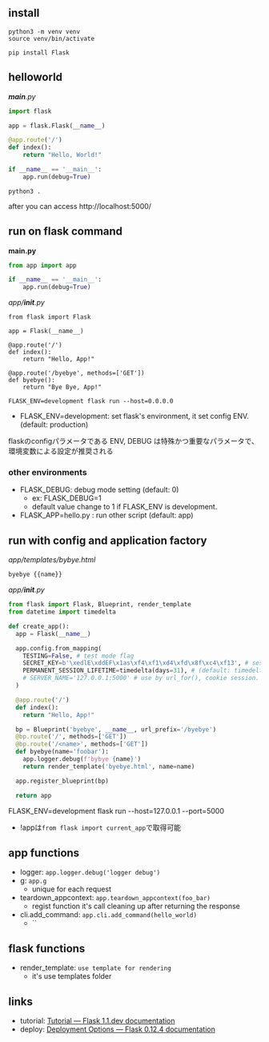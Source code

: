 install
-------

```
python3 -m venv venv
source venv/bin/activate

pip install Flask
```

helloworld
----------

*__main__.py*

```python
import flask

app = flask.Flask(__name__)

@app.route('/')
def index():
    return "Hello, World!"

if __name__ == '__main__':
    app.run(debug=True)
```

`python3 .`

after you can access http://localhost:5000/

run on flask command
--------------------

**__main__.py**

```python
from app import app

if __name__ == '__main__':
    app.run(debug=True)
```

*app/__init__.py*

```
from flask import Flask

app = Flask(__name__)

@app.route('/')
def index():
    return "Hello, App!"

@app.route('/byebye', methods=['GET'])
def byebye():
    return "Bye Bye, App!"
```

`FLASK_ENV=development flask run --host=0.0.0.0`

- FLASK_ENV=development: set flask's environment, it set config ENV.(default: production)

flaskのconfigパラメータである ENV, DEBUG は特殊かつ重要なパラメータで、環境変数による設定が推奨される

### other environments

- FLASK_DEBUG: debug mode setting (default: 0)
  - ex: FLASK_DEBUG=1
  - default value change to 1 if FLASK_ENV is development.
- FLASK_APP=hello.py : run other script (default: app)


run with config and application factory
---------------------------------------

*app/templates/bybye.html*

```html
byebye {{name}}
```

*app/__init__.py*

```py
from flask import Flask, Blueprint, render_template
from datetime import timedelta

def create_app():
  app = Flask(__name__)

  app.config.from_mapping(
    TESTING=False, # test mode flag
    SECRET_KEY=b'\xedlE\xddEF\x1as\xf4\xf1\xd4\xfd\x8f\xc4\xf13', # session cookie's key. (ex: `python -c 'import os; print(os.urandom(16))'`)
    PERMANENT_SESSION_LIFETIME=timedelta(days=31), # (default: timedelta(days=31))
    # SERVER_NAME='127.0.0.1:5000' # use by url_for(), cookie session. 設定する場合は起動時のhost、portと同一にする必要あり
  )

  @app.route('/')
  def index():
    return "Hello, App!"

  bp = Blueprint('byebye', __name__, url_prefix='/byebye')
  @bp.route('/', methods=['GET'])
  @bp.route('/<name>', methods=['GET'])
  def byebye(name='foobar'):
    app.logger.debug(f'bybye {name}')
    return render_template('byebye.html', name=name)

  app.register_blueprint(bp)

  return app
```

FLASK_ENV=development flask run --host=127.0.0.1 --port=5000

- !appは`from flask import current_app`で取得可能

app functions
-------------

- logger: `app.logger.debug('logger debug')`
- g: `app.g`
  - unique for each request
- teardown_appcontext: `app.teardown_appcontext(foo_bar)`
  - regist function it's call cleaning up after returning the response
- cli.add_command: `app.cli.add_command(hello_world)`
  - ``

flask functions
---------------

- render_template: `use template for rendering`
  - it's use templates folder

links
-----

- tutorial: [Tutorial — Flask 1\.1\.dev documentation](http://flask.pocoo.org/docs/dev/tutorial/)
- deploy: [Deployment Options — Flask 0\.12\.4 documentation](http://flask.pocoo.org/docs/0.12/deploying/#deployment)

